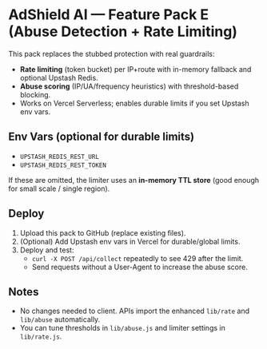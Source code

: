 # AdShield AI — Feature Pack E (Abuse Detection + Rate Limiting)

This pack replaces the stubbed protection with real guardrails:
- **Rate limiting** (token bucket) per IP+route with in-memory fallback and optional Upstash Redis.
- **Abuse scoring** (IP/UA/frequency heuristics) with threshold-based blocking.
- Works on Vercel Serverless; enables durable limits if you set Upstash env vars.

## Env Vars (optional for durable limits)
- `UPSTASH_REDIS_REST_URL`
- `UPSTASH_REDIS_REST_TOKEN`

If these are omitted, the limiter uses an **in-memory TTL store** (good enough for small scale / single region).

## Deploy
1) Upload this pack to GitHub (replace existing files).
2) (Optional) Add Upstash env vars in Vercel for durable/global limits.
3) Deploy and test:
   - `curl -X POST /api/collect` repeatedly to see 429 after the limit.
   - Send requests without a User-Agent to increase the abuse score.

## Notes
- No changes needed to client. APIs import the enhanced `lib/rate` and `lib/abuse` automatically.
- You can tune thresholds in `lib/abuse.js` and limiter settings in `lib/rate.js`.
